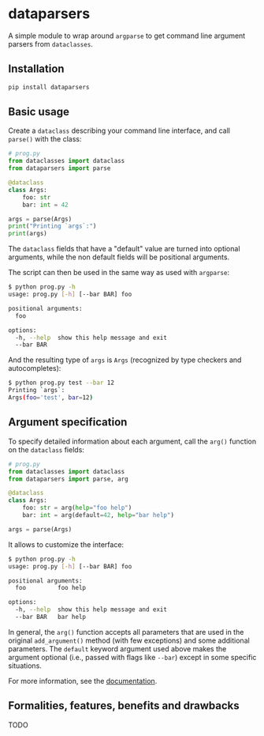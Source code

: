 # dataparsers

A simple module to wrap around `argparse` to get command line argument parsers from `dataclasses`.

## Installation

```bash
pip install dataparsers
```
## Basic usage

Create a `dataclass` describing your command line interface, and call `parse()` with the class:

```python
# prog.py
from dataclasses import dataclass
from dataparsers import parse

@dataclass
class Args:
    foo: str
    bar: int = 42

args = parse(Args)
print("Printing `args`:")
print(args)
```

The `dataclass` fields that have a "default" value are turned into optional arguments, while the non default fields will
be positional arguments.

The script can then be used in the same way as used with `argparse`:

```sh
$ python prog.py -h
usage: prog.py [-h] [--bar BAR] foo

positional arguments:
  foo

options:
  -h, --help  show this help message and exit
  --bar BAR
```

And the resulting type of `args` is `Args` (recognized by type checkers and autocompletes):

```sh
$ python prog.py test --bar 12
Printing `args`:
Args(foo='test', bar=12)
```

## Argument specification

To specify detailed information about each argument, call the `arg()` function on the `dataclass` fields:

```python
# prog.py
from dataclasses import dataclass
from dataparsers import parse, arg

@dataclass
class Args:
    foo: str = arg(help="foo help")
    bar: int = arg(default=42, help="bar help")

args = parse(Args)
```

It allows to customize the interface:

```sh
$ python prog.py -h
usage: prog.py [-h] [--bar BAR] foo

positional arguments:
  foo         foo help

options:
  -h, --help  show this help message and exit
  --bar BAR   bar help
```

In general, the `arg()` function accepts all parameters that are used in the original `add_argument()` method (with few
exceptions) and some additional parameters. The `default` keyword argument used above makes the argument optional
(i.e., passed with flags like `--bar`) except in some specific situations.

For more information, see the [documentation](https://dataparsers.readthedocs.io/en/latest/index.html).

## Formalities, features, benefits and drawbacks

TODO
